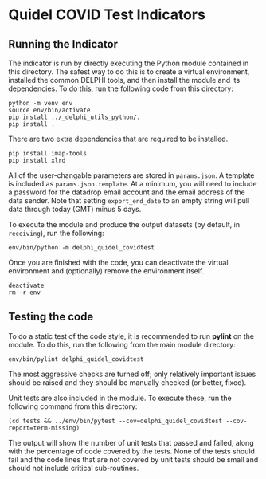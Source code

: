 # Quidel COVID Test Indicators

## Running the Indicator

The indicator is run by directly executing the Python module contained in this
directory. The safest way to do this is to create a virtual environment,
installed the common DELPHI tools, and then install the module and its
dependencies. To do this, run the following code from this directory:

```
python -m venv env
source env/bin/activate
pip install ../_delphi_utils_python/.
pip install .
```
There are two extra dependencies that are required to be installed.
```
pip install imap-tools
pip install xlrd
```

All of the user-changable parameters are stored in `params.json`. A template is
included as `params.json.template`. At a minimum, you will need to include a
password for the datadrop email account and the email address of the data sender. 
Note that setting `export_end_date` to an empty string will pull data through 
today (GMT) minus 5 days.

To execute the module and produce the output datasets (by default, in
`receiving`), run the following:

```
env/bin/python -m delphi_quidel_covidtest
```

Once you are finished with the code, you can deactivate the virtual environment
and (optionally) remove the environment itself.

```
deactivate
rm -r env
```

## Testing the code

To do a static test of the code style, it is recommended to run **pylint** on
the module. To do this, run the following from the main module directory:

```
env/bin/pylint delphi_quidel_covidtest
```

The most aggressive checks are turned off; only relatively important issues
should be raised and they should be manually checked (or better, fixed).

Unit tests are also included in the module. To execute these, run the following
command from this directory:

```
(cd tests && ../env/bin/pytest --cov=delphi_quidel_covidtest --cov-report=term-missing)
```

The output will show the number of unit tests that passed and failed, along
with the percentage of code covered by the tests. None of the tests should
fail and the code lines that are not covered by unit tests should be small and
should not include critical sub-routines.
